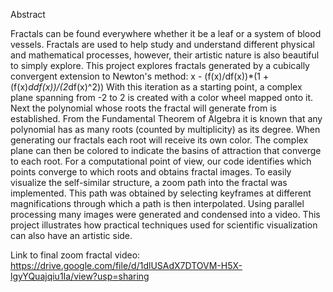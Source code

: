 Abstract

Fractals can be found everywhere whether it be a leaf or a system of blood vessels. Fractals are used to help study and understand different physical and mathematical processes, however, their artistic nature is also beautiful to simply explore.  This project explores fractals generated by a cubically convergent extension to Newton's method:
x - (f(x)/df(x))*(1 + (f(x)*ddf(x))/(2*df(x)^2))
With this iteration as a starting point, a complex plane spanning from -2 to 2 is created with a color wheel mapped onto it. Next the polynomial whose roots the fractal will generate from is established.  From the Fundamental Theorem of Algebra it is known that any polynomial has as
many roots (counted by multiplicity) as its degree.  When generating our fractals each root will receive its own color. The complex plane can then be colored to indicate the basins of attraction that converge to each root. For a computational point of view, our code identifies which points
converge to which roots and obtains fractal images. To easily visualize the self-similar structure, a zoom path into the fractal was implemented. This path was obtained by selecting keyframes at
different magnifications through which a path is then interpolated. Using parallel processing many images were generated and condensed into a video. This project illustrates how practical techniques used for scientific visualization can also have an artistic side.

Link to final zoom fractal video: https://drive.google.com/file/d/1dlUSAdX7DTOVM-H5X-lgyYQuajqiu1Ia/view?usp=sharing
